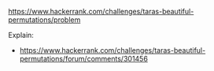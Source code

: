 https://www.hackerrank.com/challenges/taras-beautiful-permutations/problem

Explain:

- https://www.hackerrank.com/challenges/taras-beautiful-permutations/forum/comments/301456
